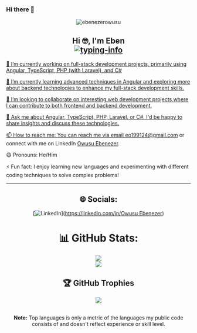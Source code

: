 ### Hi there 👋

<p align="center"> <img src="https://komarev.com/ghpvc/?username=ebenezerowusu&label=Profile%20views&color=0e75b6&style=flat" alt="ebenezerowusu"/> </p>

<h2 align="center">
    Hi 🤓, I'm Eben<br>
    <a href="https://github.com/ebenezerowusu">
        <img src="https://readme-typing-svg.herokuapp.com/?lines=Fullstack%20Developer👨‍💻;Angular%20Developer💪;Robotics%20Enthusiast%20💹&font=Fira&center=true&width=380&height=38&color=0056D2&vCenter=true&size=18&pause=1000" alt="typing-info">
<!--     </a>
    <a href="https://github.com/ladunjexa">
        <img src="https://github.com/ebenezerowusu/Redeemm/blob/output/github-contribution-grid-snake.gif" alt="snake" height="70%" width="70%"/>
    </a> -->
</h2>


🔭 I’m currently working on full-stack development projects, primarily using Angular, TypeScript, PHP (with Laravel), and C#

🌱 I’m currently learning advanced techniques in Angular and exploring more about backend technologies to enhance my full-stack development skills.

👯 I’m looking to collaborate on interesting web development projects where I can contribute to both frontend and backend development.

💬 Ask me about Angular, TypeScript, PHP, Laravel, or C#. I'd be happy to share insights and discuss these technologies.

📫 How to reach me: You can reach me via email eo199124@gmail.com or connect with me on LinkedIn <a href="https://www.linkedin.com/in/owusu-ebenezer-741864226/">Owusu Ebenezer</a>.

😄 Pronouns: He/Him

⚡ Fun fact: I enjoy learning new languages and experimenting with different coding techniques to solve complex problems!


    
<!-- GitHub Profile Summary 
---
[![](https://visitcount.itsvg.in/api?id=ebenezerowusu&icon=0&color=0)](https://visitcount.itsvg.in) 

-->
---
<div align="center"> 
    
## 🌐 Socials:
[![LinkedIn](https://img.shields.io/badge/LinkedIn-%230077B5.svg?logo=linkedin&logoColor=white)]([https://linkedin.com/in/Owusu Ebenezer](https://www.linkedin.com/in/owusu-ebenezer-741864226/)) 


# 📊 GitHub Stats:
![](https://github-readme-stats.vercel.app/api?username=ebenezerowusu&theme=merko&hide_border=false&include_all_commits=true&count_private=false)<br/>
![](https://github-readme-streak-stats.herokuapp.com/?user=ebenezerowusu&theme=merko&hide_border=false)<br/>
<!-- ![](https://github-readme-stats.vercel.app/api/top-langs/?username=ebenezerowusu&theme=merko&hide_border=false&include_all_commits=true&count_private=false&layout=compact) -->

## 🏆 GitHub Trophies
![](https://github-profile-trophy.vercel.app/?username=ebenezerowusu&theme=merko&no-frame=true&no-bg=true&margin-w=4)

<br/>
  <b>Note:</b> Top languages is only a metric of the languages my public code consists of and doesn't reflect experience or skill level.
<br/>

<!-- End -->

</div>
